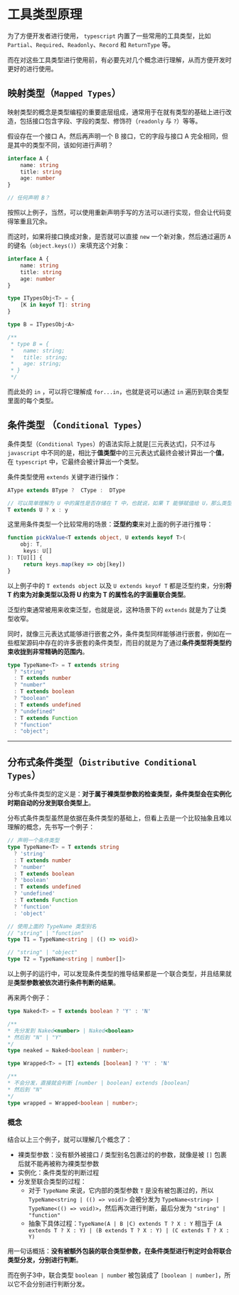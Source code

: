 # 工具类型原理

为了方便开发者进行使用， `typescript` 内置了一些常用的工具类型，比如 `Partial`、`Required`、`Readonly`、`Record` 和 `ReturnType` 等。

而在对这些工具类型进行使用前，有必要先对几个概念进行理解，从而方便开发时更好的进行使用。

## 映射类型（`Mapped Types`）

映射类型的概念是类型编程的重要底层组成，通常用于在就有类型的基础上进行改造，包括接口包含字段、字段的类型、修饰符（`readonly` 与 `?`）等等。

假设存在一个接口 A，然后再声明一个 B 接口，它的字段与接口 A 完全相同，但是其中的类型不同，该如何进行声明？

```typescript
interface A {
    name: string
    title: string
    age: number
}

// 任何声明 B？
```

按照以上例子，当然，可以使用重新声明手写的方法可以进行实现，但会让代码变得笨重且冗余。

而这时，如果将接口换成对象，是否就可以直接 `new` 一个新对象，然后通过遍历 `A` 的键名（`object.keys()`）来填充这个对象：

```typescript
interface A {
    name: string
    title: string
    age: number
}

type ITypesObj<T> = {
    [K in keyof T]: string
}

type B = ITypesObj<A>

/**
 * type B = {
 *   name: string;
 *   title: string;
 *   age: string;
 * }
 */
```

而此处的 `in` ，可以将它理解成 `for...in`，也就是说可以通过 `in` 遍历到联合类型里面的每个类型。

## 条件类型 （`Conditional Types`）

条件类型（`Conditional Types`）的语法实际上就是[三元表达式]，只不过与 `javascript` 中不同的是，相比于**值类型**中的三元表达式最终会被计算出一个**值**，在 `typescript` 中，它最终会被计算出一个类型。

条件类型使用 `extends` 关键字进行操作：

```typescript
AType extends BType ?  CType :  DType
```



```typescript
// 可以简单理解为 U 中的属性是否存储在 T 中，也就说，如果 T 能够赋值给 U，那么类型就是 x，否则为 y
T extends U ? x : y
```

这里用条件类型一个比较常用的场景：**泛型约束**来对上面的例子进行推导：

```typescript
function pickValue<T extends object, U extends keyof T>(
	obj: T,
     keys: U[]
): T[U][] {
     return keys.map(key => obj[key])
}
```

以上例子中的 `T extends object` 以及 `U extends keyof T` 都是泛型约束，分别**将 T 约束为对象类型以及将 U 约束为 T 的属性名的字面量联合类型**。

泛型约束通常被用来收束泛型，也就是说，这种场景下的 `extends` 就是为了让类型收窄。

同时，就像三元表达式能够进行嵌套之外，条件类型同样能够进行嵌套，例如在一些框架源码中存在的许多嵌套的条件类型，而目的就是为了通过**条件类型将类型约束收拢到非常精确的范围内**。

```typescript
type TypeName<T> = T extends string
  ? "string"
  : T extends number
  ? "number"
  : T extends boolean
  ? "boolean"
  : T extends undefined
  ? "undefined"
  : T extends Function
  ? "function"
  : "object";
```

---

## 分布式条件类型（`Distributive Conditional Types`）

分布式条件类型的定义是：**对于属于裸类型参数的检查类型，条件类型会在实例化时期自动的分发到联合类型上**。

分布式条件类型虽然是依据在条件类型的基础上，但看上去是一个比较抽象且难以理解的概念，先书写一个例子：

```typescript
// 声明一个条件类型
type TypeName<T> = T extends string
  ? 'string'
  : T extends number
  ? 'number'
  : T extends boolean
  ? 'boolean'
  : T extends undefined
  ? 'undefined'
  : T extends Function
  ? 'function'
  : 'object'

// 使用上面的 TypeName 类型别名
// "string" | "function"
type T1 = TypeName<string | (() => void)>

// "string" | "object"
type T2 = TypeName<string | number[]>

```

以上例子的运行中，可以发现条件类型的推导结果都是一个联合类型，并且结果就是**类型参数被依次进行条件判断的结果**。

再来两个例子：

```typescript
type Naked<T> = T extends boolean ? 'Y' : 'N'

/**
* 先分发到 Naked<number> | Naked<boolean>
* 然后到 "N" | "Y"
*/
type neaked = Naked<boolean | number>;

```

```typescript
type Wrapped<T> = [T] extends [boolean] ? 'Y' : 'N'

/**
* 不会分发，直接就会判断 [number | boolean] extends [boolean]
* 然后到 "N"
*/
type wrapped = Wrapped<boolean | number>;
```

### 概念

结合以上三个例子，就可以理解几个概念了：

- 裸类型参数：没有额外被接口 / 类型别名包裹过的的参数，就像是被 `[]` 包裹后就不能再被称为裸类型参数
- 实例化：条件类型的判断过程
- 分发至联合类型的过程：
  - 对于 `TypeName` 来说，它内部的类型参数 `T` 是没有被包裹过的，所以 `TypeName<string | (() => void)>` 会被分发为 `TypeName<string> | TypeName<(() => void)>`，然后再次进行判断，最后分发为 `"string" | "function"`
  - 抽象下具体过程：`TypeName(A | B |C) extends T ? X : Y` 相当于 `(A extends T ? X : Y) | (B extends T ? X : Y) | (C extends T ? X : Y)`

用一句话概括：**没有被额外包装的联合类型参数，在条件类型进行判定时会将联合类型分发，分别进行判断**。

而在例子3中，联合类型 `boolean | number` 被包装成了 `[boolean | number]`，所以它不会分别进行判断分发。
